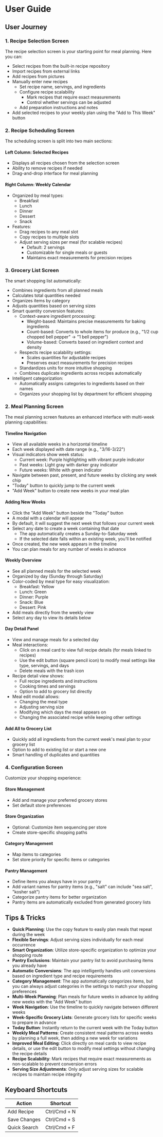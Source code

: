 # User Guide

## User Journey

### 1. Recipe Selection Screen

The recipe selection screen is your starting point for meal planning. Here you can:

- Select recipes from the built-in recipe repository
- Import recipes from external links
- Add recipes from pictures
- Manually enter new recipes
  - Set recipe name, servings, and ingredients
  - Configure recipe scalability
    - Mark recipes that require exact measurements
    - Control whether servings can be adjusted
  - Add preparation instructions and notes
- Add selected recipes to your weekly plan using the "Add to This Week" button

### 2. Recipe Scheduling Screen

The scheduling screen is split into two main sections:

#### Left Column: Selected Recipes
- Displays all recipes chosen from the selection screen
- Ability to remove recipes if needed
- Drag-and-drop interface for meal planning

#### Right Column: Weekly Calendar
- Organized by meal types:
  - Breakfast
  - Lunch
  - Dinner
  - Dessert
  - Snack
- Features:
  - Drag recipes to any meal slot
  - Copy recipes to multiple slots
  - Adjust serving sizes per meal (for scalable recipes)
    - Default: 2 servings
    - Customizable for single meals or guests
    - Maintains exact measurements for precision recipes

### 3. Grocery List Screen

The smart shopping list automatically:
- Combines ingredients from all planned meals
- Calculates total quantities needed
- Organizes items by category
- Adjusts quantities based on serving sizes
- Smart quantity conversion features:
  - Context-aware ingredient processing:
    - Weight-based: Maintains precise measurements for baking ingredients
    - Count-based: Converts to whole items for produce (e.g., "1/2 cup chopped bell pepper" → "1 bell pepper")
    - Volume-based: Converts based on ingredient context and density
  - Respects recipe scalability settings:
    - Scales quantities for adjustable recipes
    - Preserves exact measurements for precision recipes
  - Standardizes units for more intuitive shopping
  - Combines duplicate ingredients across recipes automatically
- Intelligent categorization:
  - Automatically assigns categories to ingredients based on their names
  - Organizes your shopping list by department for efficient shopping

### 2. Meal Planning Screen

The meal planning screen features an enhanced interface with multi-week planning capabilities:

#### Timeline Navigation
- View all available weeks in a horizontal timeline
- Each week displayed with date range (e.g., "3/16-3/22") 
- Visual indicators show week status:
  - Current week: Purple highlighting with vibrant purple indicator
  - Past weeks: Light gray with darker gray indicator
  - Future weeks: White with green indicator
- Navigate between past, present, and future weeks by clicking any week chip
- "Today" button to quickly jump to the current week
- "Add Week" button to create new weeks in your meal plan

#### Adding New Weeks
- Click the "Add Week" button beside the "Today" button
- A modal with a calendar will appear
- By default, it will suggest the next week that follows your current week
- Select any date to create a week containing that date
  - The app automatically creates a Sunday-to-Saturday week
  - If the selected date falls within an existing week, you'll be notified
- Once created, the new week appears in the timeline
- You can plan meals for any number of weeks in advance

#### Weekly Overview
- See all planned meals for the selected week
- Organized by day (Sunday through Saturday)
- Color-coded by meal type for easy visualization:
  - Breakfast: Yellow
  - Lunch: Green
  - Dinner: Purple
  - Snack: Blue
  - Dessert: Pink
- Add meals directly from the weekly view
- Select any day to view its details below

#### Day Detail Panel
- View and manage meals for a selected day
- Meal interactions:
  - Click on a meal card to view full recipe details (for meals linked to recipes)
  - Use the edit button (square pencil icon) to modify meal settings like type, servings, and days
  - Delete meals with the trash icon
- Recipe detail view shows:
  - Full recipe ingredients and instructions
  - Cooking times and servings
  - Option to add to grocery list directly
- Meal edit modal allows:
  - Changing the meal type
  - Adjusting serving size
  - Modifying which days the meal appears on
  - Changing the associated recipe while keeping other settings

#### Add All to Grocery List
- Quickly add all ingredients from the current week's meal plan to your grocery list
- Option to add to existing list or start a new one
- Smart handling of duplicates and quantities

### 4. Configuration Screen

Customize your shopping experience:

#### Store Management
- Add and manage your preferred grocery stores
- Set default store preferences

#### Store Organization
- Optional: Customize item sequencing per store
- Create store-specific shopping paths

#### Category Management
- Map items to categories
- Set store priority for specific items or categories

#### Pantry Management
- Define items you always have in your pantry
- Add variant names for pantry items (e.g., "salt" can include "sea salt", "kosher salt")
- Categorize pantry items for better organization
- Pantry items are automatically excluded from generated grocery lists

## Tips & Tricks

- **Quick Planning**: Use the copy feature to easily plan meals that repeat during the week
- **Flexible Servings**: Adjust serving sizes individually for each meal occurrence
- **Smart Organization**: Utilize store-specific organization to optimize your shopping route
- **Pantry Exclusions**: Maintain your pantry list to avoid purchasing items you already have
- **Automatic Conversions**: The app intelligently handles unit conversions based on ingredient type and recipe requirements
- **Category Management**: The app automatically categorizes items, but you can always adjust categories in the settings to match your shopping preferences
- **Multi-Week Planning**: Plan meals for future weeks in advance by adding new weeks with the "Add Week" button
- **Week Navigation**: Use the timeline to quickly navigate between different weeks
- **Week-Specific Grocery Lists**: Generate grocery lists for specific weeks to prepare in advance
- **Today Button**: Instantly return to the current week with the Today button
- **Weekly Meal Patterns**: Create consistent meal patterns across weeks by planning a full week, then adding a new week for variations
- **Improved Meal Editing**: Click directly on meal cards to view recipe details, or use the edit button to modify meal settings without changing the recipe details
- **Recipe Scalability**: Mark recipes that require exact measurements as non-scalable to prevent conversion errors
- **Serving Size Adjustments**: Only adjust serving sizes for scalable recipes to maintain recipe integrity

## Keyboard Shortcuts

| Action | Shortcut |
|--------|----------|
| Add Recipe | Ctrl/Cmd + N |
| Save Changes | Ctrl/Cmd + S |
| Quick Search | Ctrl/Cmd + F | 